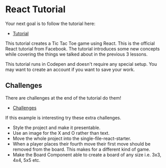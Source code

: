 # React Tutorial 

Your next goal is to follow the tutorial here: 

- [Tutorial](https://facebook.github.io/react/tutorial/tutorial.html)

This tutorial creates a Tic Tac Toe game using React. This is the official React tutorial from 
Facebook. The tutorial introduces some new concepts while covering the things we talked about 
in the previous 3 lessons. 

This tutorial runs in Codepen and doesn't require any special setup. You may want to create an 
account if you want to save your work. 

## Challenges 

There are challenges at the end of the tutorial do them! 

- [Challenges](https://facebook.github.io/react/tutorial/tutorial.html#wrapping-up)

If this example is interesting try these extra challenges. 

- Style the project and make it presentable. 
- Use an image for the X and O rather than text. 
- Move the whole project into the single-file-react-starter. 
- When a player places their fourth move their first move should be removed from the board. 
This makes for a different kind of game. 
- Make the Board Component able to create a board of any size i.e. 3x3, 4x4, 5x5 etc. 
